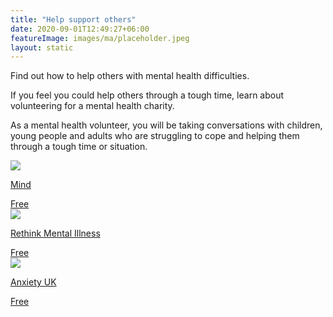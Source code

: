 ```yaml
---
title: "Help support others"
date: 2020-09-01T12:49:27+06:00
featureImage: images/ma/placeholder.jpeg
layout: static
---
```


Find out how to help others with mental health difficulties.

If you feel you could help others through a tough time, learn about volunteering for a mental health charity.

As a mental health volunteer, you will be taking conversations with children, young people and adults who are struggling to cope and helping them through a tough time or situation.

<a class="ma-link" href="https://www.mind.org.uk/get-involved/volunteering-and-participating/"><div class="ma-card ma-card-Learning"><div class="ma-icon"><img src ="/images/Icon-check - learning - opacity.svg"/></div><div class="ma-name"><p>Mind</p></div><div class="ma-paid-text"><span>Free</span></div></div></a><a class="ma-link" href="https://www.rethink.org/get-involved/use-your-experience/volunteer-with-us/"><div class="ma-card ma-card-Learning"><div class="ma-icon"><img src ="/images/Icon-check - learning - opacity.svg"/></div><div class="ma-name"><p>Rethink Mental Illness</p></div><div class="ma-paid-text"><span>Free</span></div></div></a><a class="ma-link" href="https://www.anxietyuk.org.uk/get-involved/volunteer-with-us/"><div class="ma-card ma-card-Learning"><div class="ma-icon"><img src ="/images/Icon-check - learning - opacity.svg"/></div><div class="ma-name"><p>Anxiety UK</p></div><div class="ma-paid-text"><span>Free</span></div></div></a>  

<br/><br/>






